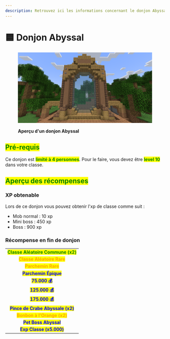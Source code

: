 ```yaml
---
description: Retrouvez ici les informations concernant le donjon Abyssal
---
```


# 🟦 Donjon Abyssal

<figure><img src="../../.gitbook/assets/Portail_Abyssal.png" alt=""><figcaption><p><strong>Aperçu d'un donjon Abyssal</strong></p></figcaption></figure>

## <mark style="color:green;"> Pré-requis </mark>

Ce donjon est <mark style="color:green;">**limité à 4 personnes**</mark>. Pour le faire, vous devez être <mark style="color:green;">**level 10**</mark> dans votre classe.

## <mark style="color:green;">Aperçu des récompenses</mark>

### XP obtenable
Lors de ce donjon vous pouvez obtenir l'xp de classe comme suit : 

* Mob normal : 10 xp
* Mini boss : 450 xp
* Boss : 900 xp

### Récompense en fin de donjon

|                                                                                     |
|:-----------------------------------------------------------------------------------:|
| <mark style="color:green;"><strong>Classe Aléatoire Commune (x2)</strong></mark>    |
| <mark style="color:orange;"><strong>Classe Aléatoire Rare</strong></mark>           |
| <mark style="color:orange;"><strong>Parchemin Rare</strong></mark>                  |
| <mark style="color:blue;"><strong>Parchemin Épique</strong></mark>                  |
| <mark style="color:blue;"><strong>75.000 💰</strong></mark>                         |
| <mark style="color:blue;"><strong>125.000 💰</strong></mark>                        |
| <mark style="color:blue;"><strong>175.000 💰</strong></mark>                        |
| <mark style="color:blue;"><strong>Pince de Crabe Abyssale (x2)</strong></mark>      |
| <mark style="color:orange;"><strong>Bonbon à l'Orange (x2)</strong></mark>          |
| <mark style="color:blue;"><strong>Pet Boss Abyssal</strong></mark>                  |
| <mark style="color:blue;"><strong>Exp Classe (x5.000)</strong></mark>               |
